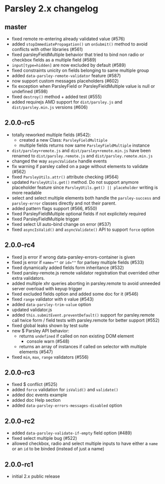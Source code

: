# Parsley 2.x changelog

## master

  - fixed remote re-entering already validated value (#576)
  - added `stopImmediatePropagation()` un `onSubmit()` method to avoid conflicts
    with other libraries (#561)
  - fixed parsleyFieldMultiple behavior that tried to bind non radio or checkbox
    fields as a multiple field (#589)
  - `input[type=hidden]` are now excluded by default (#589)
  - fixed constraints unicity on fields belonging to same multiple group
  - added `data-parsley-remote-validator` feature (#587)
  - now support custom messages placeholders (#602)
  - fix exception when ParsleyField or ParsleyFieldMultiple value is null or
    undefined (#598)
  - fixed `destroy()` method + added test (#555)
  - added requirejs AMD support for `dist/parsley.js` and `dist/parsley.min.js`
    versions (#606)

## 2.0.0-rc5

  - totally reworked multiple fields (#542):
    - created a new Class: `ParsleyFieldMultiple`
    - multiple fields returns now same `ParsleyFieldMultiple` instance
  - `dist/parsley+remote.js` and `dist/parsley+remote.min.js` have been renamed
    to `dist/parsley.remote.js` and `dist/parsley.remote.min.js`
  - changed the way `asyncValidate` handle events
  - fix warning if parsley called on a page without elements to validate (#562)
  - fixed `ParsleyUtils.attr()` attribute checking (#564)
  - updated `ParsleyUtils.get()` method. Do not support anymore placeholder
    feature since `ParsleyUtils.get() || placeholder` writing is more readable
  - select and select multiple elements both handle the `parsley-success` and
    `parsley-error` classes directly and not their parent.
  - added pattern flags support (#566, #550)
  - fixed ParsleyFieldMultiple optional fields if not explicitely required
  - fixed ParsleyFieldMultiple trigger
  - fixed select UI auto-bind change on error (#537)
  - fixed `asyncIsValid()` and `asyncValidate()` API to support `force` option

## 2.0.0-rc4

  - fixed js error if wrong data-parsley-errors-container is given
  - fixed js error if `name=""` or `id=""` for parlsey multiple fields (#533)
  - fixed dynamically added fields form inheritance (#532)
  - fixed parsley-remote.js remote validator registration that overrided
    other extra validators.
  - added multiple xhr queries aborting in parsley.remote to avoid unneeded
    server overload with keyup trigger
  - fixed excluded fields option and added some doc for it (#546)
  - fixed `range` validator with `0` value (#543)
  - added `data-parsley-trim-value` option
  - updated validator.js
  - added `this.submitEvent.preventDefault()` support for parsley.remote
    call twice form / field tests with parsley.remote for better support (#552)
  - fixed global leaks shown by test suite
  - new $ Parsley API behavior:
    - returns `undefined` if called on non existing DOM element
      + console warn (#548)
    - returns an array of instances if called on selector with multiple
      elements (#547)
  - fixed `min`, `max`, `range` validators (#556)

## 2.0.0-rc3

  - fixed $ conflict (#525)
  - added `force` validation for `isValid()` and `validate()`
  - added doc events example
  - added doc Help section
  - added `data-parsley-errors-messages-disabled` option

## 2.0.0-rc2

  - added `data-parsley-validate-if-empty` field option (#489)
  - fixed select multiple bug (#522)
  - allowed checkbox, radio and select multiple inputs to have either a `name`
    or an `id` to be binded (instead of just a name)

## 2.0.0-rc1

  - initial 2.x public release
